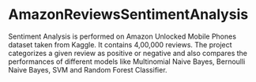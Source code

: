 # AmazonReviewsSentimentAnalysis
Sentiment Analysis is performed on Amazon Unlocked Mobile Phones dataset taken from Kaggle. It contains 4,00,000 reviews. The project categorizes a given review as positive or negative and also compares the performances of different models like Multinomial Naive Bayes, Bernoulli Naive Bayes, SVM and Random Forest Classifier.
